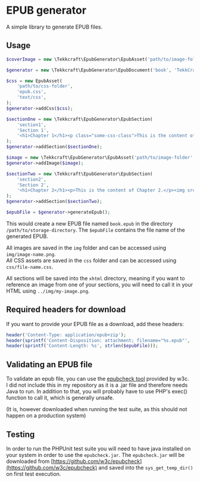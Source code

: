 # EPUB generator

A simple library to generate EPUB files.

## Usage

```php
$coverImage = new \Tekkcraft\EpubGenerator\EpubAsset('path/to/image-folder', 'cover.png', 'image/png');

$generator = new \Tekkcraft\EpubGenerator\EpubDocument('book', 'TekkCraft', 'unique-book-name', '/path/to/storage-directory', $coverImage);

$css = new EpubAsset(
    'path/to/css-folder',
    'epub.css',
    'text/css',
);
$generator->addCss($css);

$sectionOne = new \Tekkcraft\EpubGenerator\EpubSection(
    'section1',
    'Section 1',
    '<h1>Chapter 1</h1><p class="some-css-class">This is the content of Chapter 1.</p>',
);
$generator->addSection($sectionOne);

$image = new \Tekkcraft\EpubGenerator\EpubAsset('path/to/image-folder', 'image.png', 'image/png');
$generator->addImage($image);

$sectionTwo = new \Tekkcraft\EpubGenerator\EpubSection(
    'section2',
    'Section 2',
    '<h1>Chapter 2</h1><p>This is the content of Chapter 2.</p><img src="../img/image.png" />',
);
$generator->addSection($sectionTwo);

$epubFile = $generator->generateEpub();
```

This would create a new EPUB file named ``book.epub`` in the directory ``/path/to/storage-directory``.
The ``$epubFile`` contains the file name of the generated EPUB.

All images are saved in the ``img`` folder and can be accessed using ``img/image-name.png``.\
All CSS assets are saved in the ``css`` folder and can be accessed using ``css/file-name.css``.

All sections will be saved into the ``xhtml`` directory, meaning if you want to reference an image from one of your
sections, you will need to call it in your HTML using ``../img/my-image.png``.

## Required headers for download

If you want to provide your EPUB file as a download, add these headers:

```php
header('Content-Type: application/epub+zip');
header(sprintf('Content-Disposition: attachment; filename="%s.epub"', 'my-ebook'));
header(sprintf('Content-Length: %s', strlen($epubFile)));
```

## Validating an EPUB file

To validate an epub file, you can use the [epubcheck tool](https://github.com/w3c/epubcheck) provided by w3c.\
I did not include this in my repository as it is a .jar file and therefore needs Java to run.
In addition to that, you will probably have to use PHP's exec() function to call it, which is generally unsafe.

(It is, however downloaded when running the test suite, as this should not happen on a production system)

## Testing

In order to run the PHPUnit test suite you will need to have java installed on your system in order to use
the ``epubcheck.jar``.
The ``epubcheck.jar`` will be downloaded from [https://github.com/w3c/epubcheck](https://github.com/w3c/epubcheck) and
saved into the ``sys_get_temp_dir()`` on first test execution.
